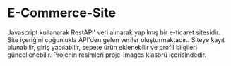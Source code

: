 # E-Commerce-Site
Javascript kullanarak RestAPI' veri alınarak yapılmış bir e-ticaret sitesidir. Site içeriğini çoğunlukla API'den gelen veriler oluşturmaktadır.. Siteye kayıt olunabilir, giriş yapılabilir, sepete ürün eklenebilir ve profil bilgileri güncellenebilir. Projenin resimleri proje-images klasörü içerisindedir.
